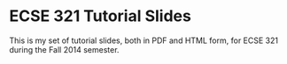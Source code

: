 ECSE 321 Tutorial Slides
========

This is my set of tutorial slides, both in PDF and HTML form, for ECSE 321 during the Fall 2014 semester.

